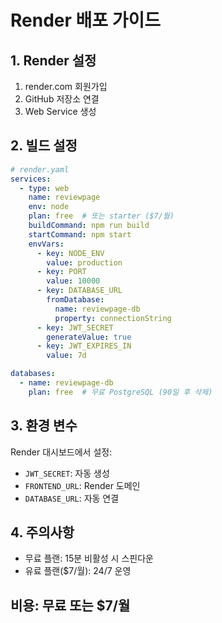 # Render 배포 가이드

## 1. Render 설정
1. render.com 회원가입
2. GitHub 저장소 연결
3. Web Service 생성

## 2. 빌드 설정
```yaml
# render.yaml
services:
  - type: web
    name: reviewpage
    env: node
    plan: free  # 또는 starter ($7/월)
    buildCommand: npm run build
    startCommand: npm start
    envVars:
      - key: NODE_ENV
        value: production
      - key: PORT
        value: 10000
      - key: DATABASE_URL
        fromDatabase:
          name: reviewpage-db
          property: connectionString
      - key: JWT_SECRET
        generateValue: true
      - key: JWT_EXPIRES_IN
        value: 7d

databases:
  - name: reviewpage-db
    plan: free  # 무료 PostgreSQL (90일 후 삭제)
```

## 3. 환경 변수
Render 대시보드에서 설정:
- `JWT_SECRET`: 자동 생성
- `FRONTEND_URL`: Render 도메인
- `DATABASE_URL`: 자동 연결

## 4. 주의사항
- 무료 플랜: 15분 비활성 시 스핀다운
- 유료 플랜($7/월): 24/7 운영

## 비용: 무료 또는 $7/월